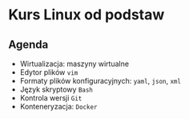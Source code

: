 # Kurs Linux od podstaw
## Agenda
 - Wirtualizacja: maszyny wirtualne
 - Edytor plików `vim`
 - Formaty plików konfiguracyjnych: `yaml`, `json`, `xml`
 - Język skryptowy `Bash`
 - Kontrola wersji `Git`
 - Konteneryzacja: `Docker`
